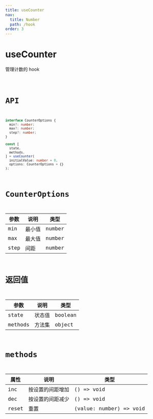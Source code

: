 ```yaml
---
title: useCounter
nav:
  title: Number
  path: /hook
order: 3
---
```


# useCounter

管理计数的 hook

<code src="./demo/useCounter.tsx">

# API

```typescript
interface CounterOptions {
  min?: number;
  max?: number;
  step?: number;
}

const [
  state,
  methods,
] = useCounter(
  initialValue: number = 0,
  options: CounterOptions = {}
);
```

# CounterOptions

| 参数 | 说明   | 类型   |
| ---- | ------ | ------ |
| min  | 最小值 | number |
| max  | 最大值 | number |
| step | 间距   | number |

# 返回值

| 参数    | 说明   | 类型    |
| ------- | ------ | ------- |
| state   | 状态值 | boolean |
| methods | 方法集 | object  |

# methods

| 属性  | 说明             | 类型                    |
| ----- | ---------------- | ----------------------- |
| inc   | 按设置的间距增加 | () => void              |
| dec   | 按设置的间距减少 | () => void              |
| reset | 重置             | (value: number) => void |
